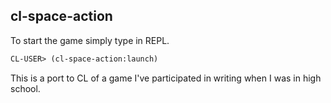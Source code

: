 cl-space-action
---------------

To start the game simply type in REPL.

```lisp
CL-USER> (cl-space-action:launch)
```
This is a port to CL of a game I've participated in writing when I was in high school.
